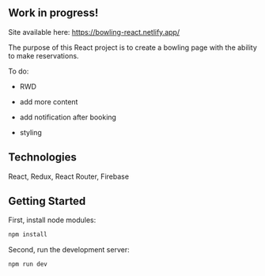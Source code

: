 ## Work in progress!

Site available here: https://bowling-react.netlify.app/

The purpose of this React project is to create a bowling page with the ability to make reservations.

To do:

- RWD

- add more content 

- add notification after booking

- styling

## Technologies

React, Redux, React Router, Firebase

## Getting Started

First, install node modules:

```bash
npm install

```

Second, run the development server:

```bash
npm run dev

```
